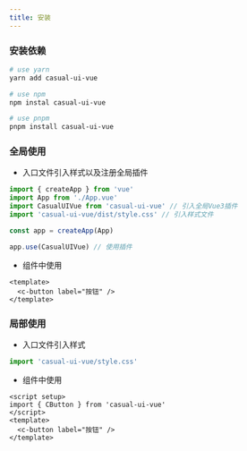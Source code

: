 ```yaml
---
title: 安装
---
```


### 安装依赖

```sh
# use yarn
yarn add casual-ui-vue

# use npm
npm instal casual-ui-vue

# use pnpm
pnpm install casual-ui-vue
```

### 全局使用

* 入口文件引入样式以及注册全局插件

```js
import { createApp } from 'vue'
import App from './App.vue'
import CasualUIVue from 'casual-ui-vue' // 引入全局Vue3插件
import 'casual-ui-vue/dist/style.css' // 引入样式文件

const app = createApp(App)

app.use(CasualUIVue) // 使用插件
```

* 组件中使用

```vue
<template>
  <c-button label="按钮" />
</template>
```

### 局部使用

* 入口文件引入样式

```js
import 'casual-ui-vue/style.css'
```

* 组件中使用

```vue
<script setup>
import { CButton } from 'casual-ui-vue'
</script>
<template>
  <c-button label="按钮" />
</template>
```
